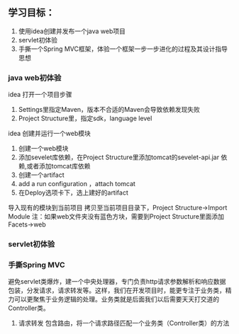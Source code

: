 
## 学习目标：
1. 使用idea创建并发布一个java web项目
2. servlet初体验
3. 手撕一个Spring MVC框架，体验一个框架一步一步进化的过程及其设计指导思想

### java web初体验
idea 打开一个项目步骤
1. Settings里指定Maven，版本不合适的Maven会导致依赖发现失败
2. Project Structure里，指定sdk，language level

idea 创建并运行一个web模块
1. 创建一个web模块
2. 添加sevelet库依赖，在Project Structure里添加tomcat的sevelet-api.jar 依赖,或者添加tomcat库依赖
3. 创建一个artifact
5. add a run configuration ，attach tomcat
6. 在Deploy选项卡下，选上建好的artifact

导入现有的模块到当前项目
拷贝至当前项目目录下，Project Structure->Import Module
注：如果web文件夹没有蓝色方块，需要到Project Structure里面添加Facets->web
### servlet初体验
### 手撕Spring MVC
避免servlet类爆炸，建一个中央处理器，专门负责http请求参数解析和响应数据包装，分发请求，请求转发等。这样，我们在开发项目时，能更专注于业务类，精力可以更聚焦于业务逻辑的处理。业务类就是后面我们以后需要天天打交道的Controller类。
1. 请求转发
包含路由，将一个请求路径匹配一个业务类（Controller类）的方法
